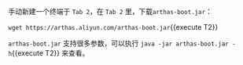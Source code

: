 手动新建一个终端于 `Tab 2`，在 `Tab 2` 里，下载`arthas-boot.jar`：

`wget https://arthas.aliyun.com/arthas-boot.jar`{{execute T2}}

`arthas-boot.jar` 支持很多参数，可以执行 `java -jar arthas-boot.jar -h`{{execute T2}} 来查看。
